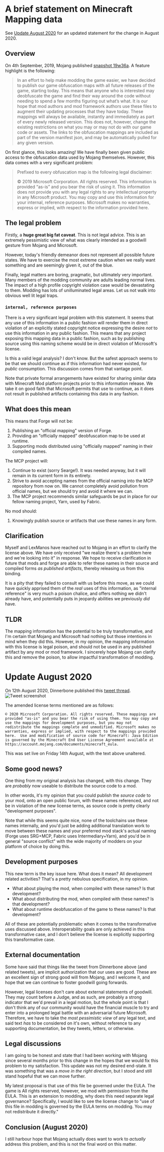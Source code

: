 # A brief statement on Minecraft Mapping data

See [Update August 2020](#update-august-2020) for an updated statement for the change in August 2020.

## Overview

On 4th September, 2019, Mojang published [snapshot 19w36a][1]. A feature highlight is the following:

> In an effort to help make modding the game easier, we have decided to publish our game obfuscation maps with all future releases of the game, starting today. This means that anyone who is interested may deobfuscate the game and find their way around the code without needing to spend a few months figuring out what’s what. It is our hope that mod authors and mod framework authors use these files to augment their updating processes that they have today. These mappings will always be available, instantly and immediately as part of every newly released version. This does not, however, change the existing restrictions on what you may or may not do with our game code or assets. The links to the obfuscation mappings are included as part of the version manifest json, and may be automatically pulled for any given version.

On first glance, this looks amazing! We have finally been given public access to the obfuscation data used by Mojang themselves.
However, this data comes with a very significant problem:

>  Prefixed to every obfuscation map is the following legal disclaimer:
>
> © 2019 Microsoft Corporation. All rights reserved. This information is provided “as-is” and you bear the risk of using it. This information does not provide you with any legal rights to any intellectual property in any Microsoft product. You may copy and use this information for your internal, reference purposes. Microsoft makes no warranties, express or implied, with respect to the information provided here.

## The legal problem

Firstly, a **huge great big fat caveat**. This is not legal advice. This is an extremely pessimistic view of what was clearly intended as a goodwill gesture from Mojang and Microsoft.

However, today's friendly demeanor does not represent all possible future states. We have to exercise the most extreme caution when we really want something and are seemingly given it, out of the blue.

Finally, legal matters are boring, pragmatic, but ultimately very important. Many members of the modding community are adults leading normal lives. The impact of a high profile copyright violation case would be devastating to them. Modding has lots of unilluminated legal areas. Let us not walk into obvious well lit legal traps.

### `internal, reference purposes`

There is a very significant legal problem with this statement. It seems that any use of this information in a public fashion will render them in direct violation of an explicitly stated
copyright notice expressing the desire *not* to use this information in any public fashion. This means that any project exposing this mapping data in a public fashion, such as by publishing
source using this naming scheme would be in direct violation of Microsoft's license.

Is this a valid legal analysis? I don't know. But the safest approach seems to be that we should continue as if this information had never existed, for *public* consumption. This discussion comes from that vantage point.

Note that private formal arrangements have existed for sharing similar data with Minecraft Mod platform projects prior to this information release. We take it on good faith that Microsoft permits that use to continue, as it does
not result in published artifacts containing this data in any fashion.

## What does this mean

This means that Forge will not be:
1. Publishing an "official mapping" version of Forge.
2. Providing an "officially mapped" deobfuscation map to be used at runtime.
3. Supporting mods distributed using "officially mapped" naming in their compiled names.

The MCP project will:
1. Continue to exist (sorry Searge!). It was needed anyway, but it will remain in its current form in its entirety.
2. Strive to avoid accepting names from the official naming into the MCP repository from now on. We cannot completely avoid pollution from
official names, but we should try and avoid it where we can.
3. The MCP project recommends similar safeguards be put in place for our fellow naming project, Yarn, used by Fabric.

No mod should:
1. Knowingly publish source or artifacts that use these names in any form.

## Clarification

Myself and LexManos have reached out to Mojang in an effort to clarify the license above. We have only received "we realize there's a problem here and we're looking into it" in response. We hope to receive clarification in future that mods and forge are able to refer these names in their source and compiled forms _as published artifacts_, thereby releasing us from this binding.

It is a pity that they failed to consult with us before this move, as we could have quickly apprised them of the _real_ uses of this information, as "internal reference" is very much a poison chalice, and offers nothing we 
didn't already have, and potentially puts in jeopardy abilities we previously _did_ have.

## TLDR
The mapping information has the potential to be truly transformative, and I'm certain that Mojang and Microsoft had nothing but those intentions in mind when they did this. However, in my opinion, the mapping information with this license is legal poison, and should not be used in any published artifact by any mod or mod framework. I sincerely hope Mojang can clarify this and remove the poison, to allow impactful transformation of modding.

[1]: https://www.minecraft.net/en-us/article/minecraft-snapshot-19w36a


# Update August 2020

On 12th August 2020, Dinnerbone published this [tweet thread][2]. ![Tweet screenshot](dinnerbonetweets.png)

The amended license terms mentioned are as follows:

```
© 2020 Microsoft Corporation. All rights reserved. These mappings are provided "as-is" and you bear the risk of using them. You may copy and use the mappings for development purposes, but you may not redistribute the mappings complete and unmodified. Microsoft makes no warranties, express or implied, with respect to the mappings provided here.  Use and modification of source code for Minecraft: Java Edition is governed by the Minecraft End User License Agreement available at https://account.mojang.com/documents/minecraft_eula. 
```

This was set live on Friday 14th August, with the text above unaltered.

## Some good news?

One thing from my original analysis has changed, with this change. They are _probably_ now useable to distribute the source code to a mod. 

In other words, it's my opinion that you could publish the _source code_ to your mod, onto an open public forum, with these names referenced, and not be in violation of the new license terms, as source code is pretty clearly "development purposes".

Note that while this seems quite nice, none of the toolchains use these names internally, and you'd just be adding additional translation work to move between these names and your preferred mod stack's actual naming (Forge uses SRG+MCP, Fabric uses Intermediary+Yarn), and you'd be in general "source conflict" with the wide majority of modders on your platform of choice by doing this.

## Development purposes

This new term is the key issue here. What does it mean? All development related activities? That's a pretty nebulous specification, in my opinion.

* What about playing the mod, when compiled with these names? Is that development?
* What about distributing the mod, when compiled with these names? Is that development?
* What about runtime deobfuscation of the game to these names? Is that development?

All of these are potentially problematic when it comes to the transformative uses discussed above. Interoperability goals are only achieved in this transformative case, and I don't believe the license is explicitly supporting this transformative case.

## External documentation

Some have said that things like the tweet from Dinnerbone above (and related tweets), are implicit authorization that our uses are good. These are an excellent sign of strong good will from Mojang, and I welcome it, and hope that we can continue to foster goodwill going forwards.

However, legal licenses don't care about external statements of goodwill. They may count before a Judge, and as such, are probably a strong indicator that we'd prevail in a legal motion, but the whole point is that I don't think any of our community would have the financial muscle to try and enter into a prolonged legal battle with an adversarial future Microsoft. Therefore, we have to take the _most pessimistic view_ of any legal text, and said text _has_ to be considered on it's own, without reference to any supporting documentation, be they tweets, letters, or otherwise.

## Legal discussions

I am going to be honest and state that I had been working with Mojang since several months prior to this change in the hopes that we would fix this problem to my satisfaction. This update was not my desired end-state. It was something that was a _move in the right direction_, but I stood and still stand hopeful that we can move further.

My latest proposal is that use of this file be governed under the EULA. The game is All rights reserved, however, we mod with permission from the EULA. This is an extension to modding, why does this need separate legal governance? Specifically, I would like to see the license change to "use of this file in modding is governed by the EULA terms on modding. You may not redistribute it directly."


## Conclusion (August 2020)

I still harbour hope that Mojang actually does want to work to _actually_ address this problem, and this is not the final word on this matter.

[2]: https://twitter.com/Dinnerbone/status/1293597326561488897?s=20
